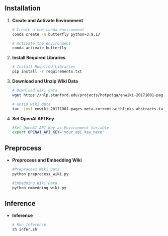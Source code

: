## Installation

1. **Create and Activate Environment**
   ```sh
   # Create a new conda environment
   conda create -n butterfly python=3.9.17

   # Activate the environment
   conda activate butterfly
   ```
   
2. **Install Required Libraries**
   ```sh
   # Install Required Libraries
   pip install -r requirements.txt
   ```

4. **Download and Unzip Wiki Data**
   ```sh
   # Download wiki data
   wget https://nlp.stanford.edu/projects/hotpotqa/enwiki-20171001-pages-meta-current-withlinks-abstracts.tar.bz2

   # unzip wiki data
   tar -jxvf enwiki-20171001-pages-meta-current-withlinks-abstracts.tar.bz2
   ```

5. **Set OpenAI API Key**
   ```sh
   #Set OpenAI API Key as Environment Variable
   export OPENAI_API_KEY='your_api_key_here'
   ```
## Preprocess

* **Preprocess and Embedding Wiki**
   ```sh
   #Preprocess Wiki Data
   python preprocess_wiki.py

   #Embedding Wiki Data
   python embedding_wiki.py
   ```
## Inference

* **Inference**
   ```sh
   # Run Inference
   sh infer.sh
   ```
   
